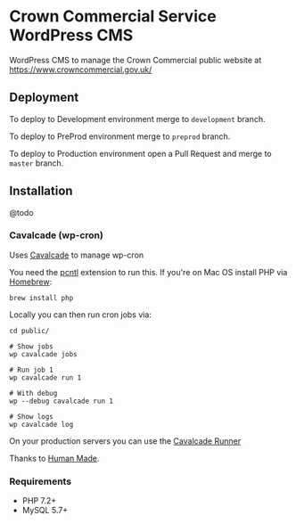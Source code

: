 # Crown Commercial Service WordPress CMS

WordPress CMS to manage the Crown Commercial public website at https://www.crowncommercial.gov.uk/

## Deployment

To deploy to Development environment merge to `development` branch.

To deploy to PreProd environment merge to `preprod` branch. 

To deploy to Production environment open a Pull Request and merge to `master` branch.

## Installation

@todo

### Cavalcade (wp-cron)

Uses [Cavalcade](https://github.com/humanmade/Cavalcade) to manage wp-cron

You need the [pcntl](http://php.net/pcntl) extension to run this. If you're on Mac OS install PHP via [Homebrew](https://brew.sh/):

```
brew install php
```

Locally you can then run cron jobs via:
 
```
cd public/

# Show jobs
wp cavalcade jobs 

# Run job 1
wp cavalcade run 1

# With debug
wp --debug cavalcade run 1

# Show logs
wp cavalcade log
```
 
On your production servers you can use the [Cavalcade Runner](https://github.com/humanmade/Cavalcade-Runner)

Thanks to [Human Made](https://hmn.md/).

### Requirements

* PHP 7.2+
* MySQL 5.7+ 
